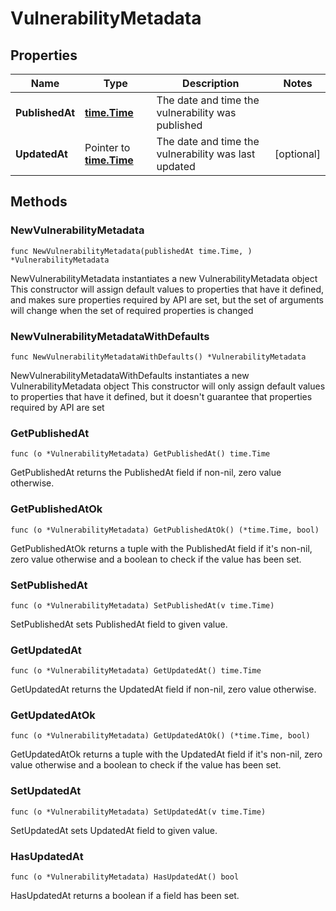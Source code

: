 # VulnerabilityMetadata

## Properties

|Name | Type | Description | Notes|
|------------ | ------------- | ------------- | -------------|
|**PublishedAt** | [**time.Time**](time.Time.md) | The date and time the vulnerability was published | |
|**UpdatedAt** | Pointer to [**time.Time**](time.Time.md) | The date and time the vulnerability was last updated | [optional] |

## Methods

### NewVulnerabilityMetadata

`func NewVulnerabilityMetadata(publishedAt time.Time, ) *VulnerabilityMetadata`

NewVulnerabilityMetadata instantiates a new VulnerabilityMetadata object
This constructor will assign default values to properties that have it defined,
and makes sure properties required by API are set, but the set of arguments
will change when the set of required properties is changed

### NewVulnerabilityMetadataWithDefaults

`func NewVulnerabilityMetadataWithDefaults() *VulnerabilityMetadata`

NewVulnerabilityMetadataWithDefaults instantiates a new VulnerabilityMetadata object
This constructor will only assign default values to properties that have it defined,
but it doesn't guarantee that properties required by API are set

### GetPublishedAt

`func (o *VulnerabilityMetadata) GetPublishedAt() time.Time`

GetPublishedAt returns the PublishedAt field if non-nil, zero value otherwise.

### GetPublishedAtOk

`func (o *VulnerabilityMetadata) GetPublishedAtOk() (*time.Time, bool)`

GetPublishedAtOk returns a tuple with the PublishedAt field if it's non-nil, zero value otherwise
and a boolean to check if the value has been set.

### SetPublishedAt

`func (o *VulnerabilityMetadata) SetPublishedAt(v time.Time)`

SetPublishedAt sets PublishedAt field to given value.


### GetUpdatedAt

`func (o *VulnerabilityMetadata) GetUpdatedAt() time.Time`

GetUpdatedAt returns the UpdatedAt field if non-nil, zero value otherwise.

### GetUpdatedAtOk

`func (o *VulnerabilityMetadata) GetUpdatedAtOk() (*time.Time, bool)`

GetUpdatedAtOk returns a tuple with the UpdatedAt field if it's non-nil, zero value otherwise
and a boolean to check if the value has been set.

### SetUpdatedAt

`func (o *VulnerabilityMetadata) SetUpdatedAt(v time.Time)`

SetUpdatedAt sets UpdatedAt field to given value.

### HasUpdatedAt

`func (o *VulnerabilityMetadata) HasUpdatedAt() bool`

HasUpdatedAt returns a boolean if a field has been set.



